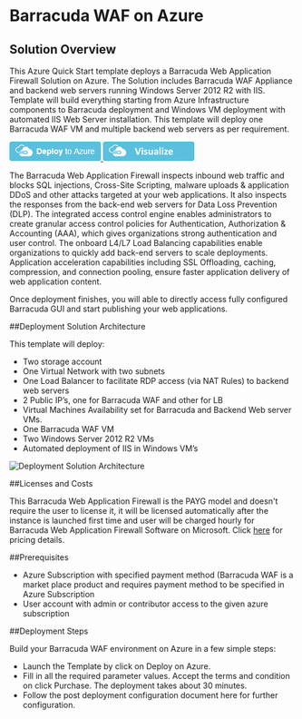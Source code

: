 # Barracuda WAF on Azure 
## Solution Overview 
This Azure Quick Start template deploys a Barracuda Web Application Firewall Solution on Azure.  The Solution includes Barracuda WAF Appliance and backend web servers running Windows Server 2012 R2 with IIS. Template will build everything starting from Azure Infrastructure components to Barracuda deployment and Windows VM deployment with automated IIS Web Server installation. This template will deploy one Barracuda WAF VM and multiple backend web servers as per requirement. 

<a href="https://portal.azure.com/#create/Microsoft.Template/uri/https%3A%2F%2Fraw.githubusercontent.com%2FSpektraSystems%2Fbarracuda-waf-solution%2Fmaster%2Fazuredeploy.json" target="_blank">
<img src="https://raw.githubusercontent.com/Azure/azure-quickstart-templates/master/1-CONTRIBUTION-GUIDE/images/deploytoazure.png"/>
</a>
<a href="http://armviz.io/#/?load=https%3A%2F%2Fraw.githubusercontent.com%2FSpektraSystems%2Fbarracuda-waf-solution%2Fmaster%2Fazuredeploy.json" target="_blank">
<img src="https://raw.githubusercontent.com/Azure/azure-quickstart-templates/master/1-CONTRIBUTION-GUIDE/images/visualizebutton.png"/>
</a> 

The Barracuda Web Application Firewall inspects inbound web traffic and blocks SQL injections, Cross-Site Scripting, malware uploads & application DDoS and other attacks targeted at your web applications. It also inspects the responses from the back-end web servers for Data Loss Prevention (DLP). The integrated access control engine enables administrators to create granular access control policies for Authentication, Authorization & Accounting (AAA), which gives organizations strong authentication and user control. The onboard L4/L7 Load Balancing capabilities enable organizations to quickly add back-end servers to scale deployments. Application acceleration capabilities including SSL Offloading, caching, compression, and connection pooling, ensure faster application delivery of web application content. 

Once deployment finishes, you will able to directly access fully configured Barracuda GUI and start publishing your web applications.

##Deployment Solution Architecture 

This template will deploy: 

- Two storage account 
-	One Virtual Network with two subnets
-	One Load Balancer to facilitate RDP access (via NAT Rules) to backend web servers
-	2 Public IP’s, one for Barracuda WAF and other for LB 
-	Virtual Machines Availability set for Barracuda and Backend Web server VMs.
-	One Barracuda WAF VM
-	Two Windows Server 2012 R2 VMs
-	Automated deployment of IIS in Windows VM’s

![Deployment Solution Architecture](https://github.com/SpektraSystems/barracuda-waf-solution/blob/master/images/barracuda-architecture.png?raw=true)

##Licenses and Costs 

This Barracuda Web Application Firewall is the PAYG model and doesn't require the user to license it, it will be licensed automatically after the instance is launched first time and user will be charged hourly for Barracuda Web Application Firewall Software on Microsoft. Click [here](https://azure.microsoft.com/en-us/marketplace/partners/barracudanetworks/waf/#hourly) for pricing details.

##Prerequisites 

- Azure Subscription with specified payment method (Barracuda WAF is a market place product and requires payment method to be specified in Azure Subscription
-	User account with admin or contributor access to the given azure subscription

##Deployment Steps  

Build your Barracuda WAF environment on Azure in a few simple steps:  
- Launch the Template by click on Deploy on Azure.  
- Fill in all the required parameter values. Accept the terms and condition on click Purchase. The deployment takes about 30 minutes. 
- Follow the post deployment configuration document here for further configuration. 




